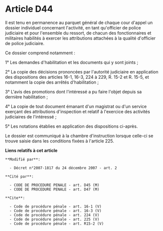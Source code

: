# Article D44

Il est tenu en permanence au parquet général de chaque cour d'appel un dossier individuel concernant l'activité, en tant
qu'officier de police judiciaire et pour l'ensemble du ressort, de chacun des fonctionnaires et militaires habilités à
exercer les attributions attachées à la qualité d'officier de police judiciaire. 

Ce dossier comprend notamment : 

1° Les demandes d'habilitation et les documents qui y sont joints ; 

2° La copie des décisions prononcées par l'autorité judiciaire en application des dispositions des articles 16-1, 16-3, 224 à
229, R. 15-2 et R. 15-5, et notamment la copie des arrêtés d'habilitation ; 

3° L'avis des promotions dont l'intéressé a pu faire l'objet depuis sa dernière habilitation ; 

4° La copie de tout document émanant d'un magistrat ou d'un service exerçant des attributions d'inspection et relatif à
l'exercice des activités judiciaires de l'intéressé ; 

5° Les notations établies en application des dispositions ci-après. 

Le dossier est communiqué à la chambre d'instruction lorsque celle-ci se trouve saisie dans les conditions fixées à l'article
225.

**Liens relatifs à cet article**

	**Modifié par**:

	  - Décret n°2007-1817 du 24 décembre 2007 - art. 2

	**Cité par**:

	  - CODE DE PROCEDURE PENALE - art. D45 (M)
	  - CODE DE PROCEDURE PENALE - art. D47 (M)

	**Cite**:

	  - Code de procédure pénale - art. 16-1 (V)
	  - Code de procédure pénale - art. 16-3 (V)
	  - Code de procédure pénale - art. 224 (V)
	  - Code de procédure pénale - art. 225 (V)
	  - Code de procédure pénale - art. R15-2 (V)
